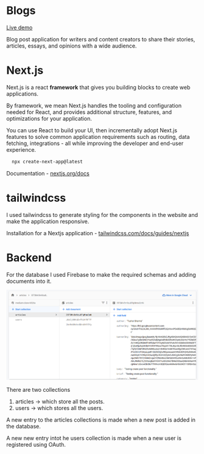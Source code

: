 
# Blogs

[Live demo](https://blogs-gkfexx788-tushar27xs-projects.vercel.app/)

Blog post application for writers and content creators to share their stories, articles, essays, and opinions with a wide audience.

# Next.js

Next.js is a react **framework** that gives you building blocks to create web applications.

By framework, we mean Next.js handles the tooling and configuration needed for React, and provides additional structure, features, and optimizations for your application.

You can use React to build your UI, then incrementally adopt Next.js features to solve common application requirements such as routing, data fetching, integrations - all while improving the developer and end-user experience.



```bash
  npx create-next-app@latest 
```
Documentation - [nextjs.org/docs](https://nextjs.org/docs)

# tailwindcss

I used tailwindcss to generate styling for the components in the website and make the application responsive.

Installation for a Nextjs application - [tailwindcss.com/docs/guides/nextjs](https://tailwindcss.com/docs/guides/nextjs)

# Backend

For the database I used Firebase to make the required schemas and adding documents into it.

![Alt text](medium-clone-6.png)

There are two collections 
1. articles -> which store all the posts.
2. users -> which stores all the users.


A new entry to the articles collections is made when a new post is added in the database.

A new new entry intot he users collection is  made when a new user is registered using OAuth.




